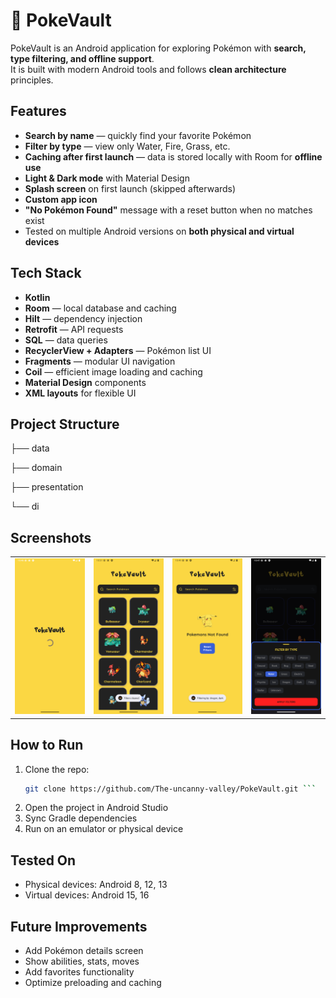 # 🐾 PokeVault

PokeVault is an Android application for exploring Pokémon with **search, type filtering, and offline support**.  
It is built with modern Android tools and follows **clean architecture** principles.

## Features

- **Search by name** — quickly find your favorite Pokémon  
- **Filter by type** — view only Water, Fire, Grass, etc.  
- **Caching after first launch** — data is stored locally with Room for **offline use**  
- **Light & Dark mode** with Material Design  
- **Splash screen** on first launch (skipped afterwards)  
- **Custom app icon**  
- **"No Pokémon Found"** message with a reset button when no matches exist  
- Tested on multiple Android versions on **both physical and virtual devices**

## Tech Stack

- **Kotlin**
- **Room** — local database and caching
- **Hilt** — dependency injection
- **Retrofit** — API requests
- **SQL** — data queries
- **RecyclerView + Adapters** — Pokémon list UI
- **Fragments** — modular UI navigation
- **Coil** — efficient image loading and caching
- **Material Design** components
- **XML layouts** for flexible UI

## Project Structure


├── data

├── domain

├── presentation

└── di       

## Screenshots

<table>
  <tr>
    <td><img src="Media/splash_activity.png" alt="Splash Screen (Light)" width="200"/></td>
    <td><img src="Media/pokemon_list_fragment_cleared.png" alt="Main Screen (Light)" width="200"/></td>
    <td><img src="Media/pokemon_list_fragment_not_found.png" alt="No results (Light)" width="200"/></td>
    <td><img src="Media/filter_bottom_sheet_fragment_night.png" alt="Filter bottom sheet (Dark)" width="200"/></td>
  </tr>
</table>

## How to Run

1. Clone the repo:
   ```bash
   git clone https://github.com/The-uncanny-valley/PokeVault.git ```
2. Open the project in Android Studio
3. Sync Gradle dependencies
4. Run on an emulator or physical device

## Tested On

- Physical devices: Android 8, 12, 13
- Virtual devices: Android 15, 16

## Future Improvements

- Add Pokémon details screen
- Show abilities, stats, moves
- Add favorites functionality
- Optimize preloading and caching
   

